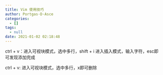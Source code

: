 ```yaml
---
title: Vim 使用技巧
author: Portgas·D·Asce
categories:
  - []
tags:
  - null
date: 2021-01-02 02:18:48
---
```


<!--more-->

ctrl + v：进入可视块模式，选中多行，shift + i 进入插入模式，输入字符，esc即可发现添加完成

ctrl + v: 进入可视块模式，选中多行，x即可删除

